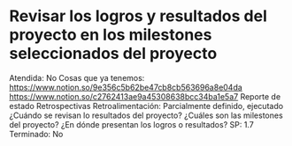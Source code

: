 # Revisar los logros y resultados del proyecto en los milestones seleccionados del proyecto

Atendida: No
Cosas que ya tenemos: https://www.notion.so/9e356c5b62be47cb8cb563696a8e04da
https://www.notion.so/c2762413ae9a45308638bcc34ba1e5a7
Reporte de estado
Retrospectivas
Retroalimentación: Parcialmente definido, ejecutado
¿Cuándo se revisan lo resultados del proyecto?
¿Cuáles son las milestones del proyecto?
¿En dónde presentan los logros o resultados?
SP: 1.7
Terminado: No